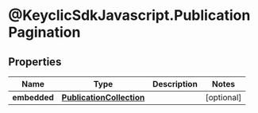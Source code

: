 # @KeyclicSdkJavascript.PublicationPagination

## Properties
Name | Type | Description | Notes
------------ | ------------- | ------------- | -------------
**embedded** | [**PublicationCollection**](PublicationCollection.md) |  | [optional] 


